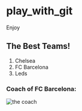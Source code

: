 # play_with_git
Enjoy

## The Best Teams!

1. Chelsea
2. FC Barcelona
3. Leds

### Coach of FC Barcelona:
![the coach](monkey.jpg)
